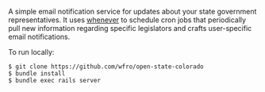 A simple email notification service for updates about your state government representatives.  It uses [whenever](https://github.com/javan/whenever) to schedule cron jobs that periodically pull
new information regarding specific legislators and crafts user-specific email notifications.

To run locally:

```terminal
$ git clone https://github.com/wfro/open-state-colorado
$ bundle install
$ bundle exec rails server
```








